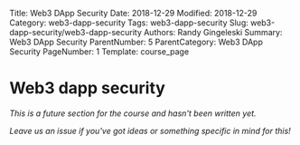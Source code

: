 Title: Web3 DApp Security
Date: 2018-12-29
Modified: 2018-12-29
Category: web3-dapp-security
Tags: web3-dapp-security
Slug: web3-dapp-security/web3-dapp-security
Authors: Randy Gingeleski
Summary: Web3 DApp Security
ParentNumber: 5
ParentCategory: Web3 DApp Security
PageNumber: 1
Template: course_page


# Web3 dapp security

*This is a future section for the course and hasn't been written yet.*

*Leave us an issue if you've got ideas or something specific in mind for this!*
